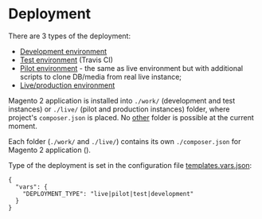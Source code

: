 # Deployment

There are 3 types of the deployment:

* [Development environment](./work.md)
* [Test environment](./travis.md) (Travis CI)
* [Pilot environment](./pilot.md) - the same as live environment but with additional scripts to clone DB/media from real 
live instance;
* [Live/production environment](./live.md)

Magento 2 application is installed into `./work/` (development and test instances) or `./live/` (pilot and production 
instances) folder, where project's `composer.json` is placed. 
No [other](https://github.com/magento/magento2/issues/2433) folder is possible at the current moment.


Each folder (`./work/` and `./live/`) contains its own `./composer.json` for Magento 2 application (). 

Type of the deployment is set in the configuration file [templates.vars.json](./templates.vars.json.init):

    {
      "vars": {
        "DEPLOYMENT_TYPE": "live|pilot|test|development"
      }
    }
